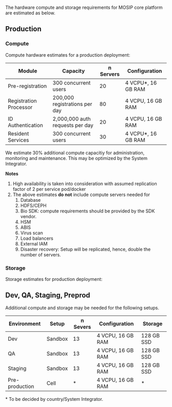 The hardware compute and storage requirements for MOSIP core platform are estimated as below.

## Production
### Compute
Compute hardware estimates for a production deployment:

|Module|Capacity|n Servers|Configuration|
|---|---|---|---|
Pre-registration | 300 concurrent users | 20 | 4 VCPU*, 16 GB RAM |
Registration Processor | 200,000 registrations per day | 80 | 4 VCPU, 16 GB RAM|
ID Authentication | 2,000,000 auth requests per day | 20 | 4 VCPU, 16 GB RAM |
Resident Services | 300 concurrent users | 30 | 4 VCPU*, 16 GB RAM |

We estimate 30% additional compute capacitiy for administration, monitoring and maintenance. This may be optimized by the System Integrator.

**Notes**
1. High availability is taken into consideration with assumed replication factor of 2 per service pod/docker
1. The above estimates **do not** include compute servers needed for
   1. Database
   1. HDFS/CEPH
   1. Bio SDK:  compute requirements should be provided by the SDK vendor.
   1. HSM
   1. ABIS
   1. Virus scan
   1. Load balancers
   1. External IAM
   1. Disaster recovery:  Setup will be replicated, hence, double the number of servers.

### Storage
Storage estimates for production deployment:


## Dev, QA, Staging, Preprod
Additional compute and storage may be needed for the following setups.

| Environment | Setup | n Severs | Configuration | Storage |
|---|---|---|---|---|
| Dev | Sandbox | 13 | 4 VCPU, 16 GB RAM | 128 GB SSD|
| QA | Sandbox | 13 | 4 VCPU, 16 GB RAM | 128 GB SSD|
| Staging | Sandbox | 13 | 4 VCPU, 16 GB RAM | 128 GB SSD|
| Pre-production | Cell | * | 4 VCPU, 16 GB RAM | * |

\* To be decided by country/System Integrator.
